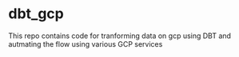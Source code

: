 # dbt_gcp
This repo contains code for tranforming data on gcp using DBT and autmating the flow using various GCP services
